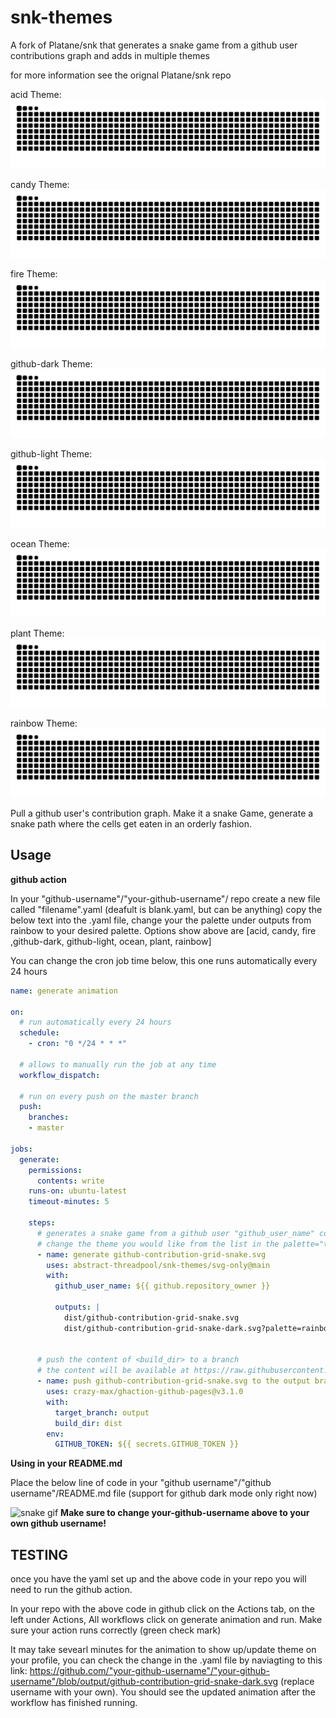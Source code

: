 # snk-themes

A fork of Platane/snk that generates a snake game from a github user contributions graph and adds in multiple themes 

for more information see the orignal Platane/snk repo

acid Theme:
![snake gif](https://github.com/abstract-threadpool/abstract-threadpool/blob/output/acid.svg)

candy Theme:
![snake gif](https://github.com/abstract-threadpool/abstract-threadpool/blob/output/candy.svg)

fire Theme:
![snake gif](https://github.com/abstract-threadpool/abstract-threadpool/blob/output/fire.svg)

github-dark Theme:
![snake gif](https://github.com/abstract-threadpool/abstract-threadpool/blob/output/github-dark.svg)

github-light Theme:
![snake gif](https://github.com/abstract-threadpool/abstract-threadpool/blob/output/github-dark.svg)

ocean Theme:
![snake gif](https://github.com/abstract-threadpool/abstract-threadpool/blob/output/ocean.svg)

plant Theme:
![snake gif](https://github.com/abstract-threadpool/abstract-threadpool/blob/output/plant.svg)

rainbow Theme:
![snake gif](https://github.com/abstract-threadpool/abstract-threadpool/blob/output/rainbow.svg)


Pull a github user's contribution graph.
Make it a snake Game, generate a snake path where the cells get eaten in an orderly fashion.

## Usage

**github action**

In your "github-username"/"your-github-username"/ repo create a new file called "filename".yaml (deafult is blank.yaml, but can be anything)
copy the below text into the .yaml file, change your the palette under outputs from rainbow to your desired palette. Options show above are [acid, candy, fire ,github-dark, github-light, ocean, plant, rainbow]

You can change the cron job time below, this one runs automatically every 24 hours 

```yaml
name: generate animation

on:
  # run automatically every 24 hours
  schedule:
    - cron: "0 */24 * * *" 
  
  # allows to manually run the job at any time
  workflow_dispatch:
  
  # run on every push on the master branch
  push:
    branches:
    - master
    
jobs:
  generate:
    permissions: 
      contents: write
    runs-on: ubuntu-latest
    timeout-minutes: 5
    
    steps:
      # generates a snake game from a github user "github_user_name" contributions graph, output a svg animation at "svg_out_path"
      # change the theme you would like from the list in the palette="theme" section below in outputs, default is rainbow
      - name: generate github-contribution-grid-snake.svg
        uses: abstract-threadpool/snk-themes/svg-only@main
        with:
          github_user_name: ${{ github.repository_owner }}
    
          outputs: |
            dist/github-contribution-grid-snake.svg
            dist/github-contribution-grid-snake-dark.svg?palette=rainbow 
            
          
      # push the content of <build_dir> to a branch
      # the content will be available at https://raw.githubusercontent.com/<github_user>/<repository>/<target_branch>/<file> , or as github page
      - name: push github-contribution-grid-snake.svg to the output branch
        uses: crazy-max/ghaction-github-pages@v3.1.0
        with:
          target_branch: output
          build_dir: dist
        env:
          GITHUB_TOKEN: ${{ secrets.GITHUB_TOKEN }}
```

**Using in your README.md**

Place the below line of code in your "github username"/"github username"/README.md file (support for github dark mode only right now)

![snake gif](https://github.com/your-github-username/your-github-username/blob/output/github-contribution-grid-snake-dark.svg) 
**Make sure to change your-github-username above to your own github username!**

## TESTING

once you have the yaml set up and the above code in your repo you will need to run the github action.

In your repo with the above code in github click on the Actions tab, on the left under Actions, All workflows click on generate animation and run. Make sure your action runs correctly (green check mark)

It may take sevearl minutes for the animation to show up/update theme on your profile, you can check the change in the .yaml file by naviagting to this link:
https://github.com/"your-github-username"/"your-github-username"/blob/output/github-contribution-grid-snake-dark.svg 
(replace username with your own). You should see the updated animation after the workflow has finished running. 


